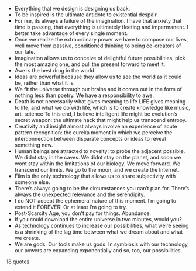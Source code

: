  - Everything that we design is designing us back.
 - To be inspired is the ultimate antidote to existential despair.
 - For me, its always a failure of the imagination. I have that anxiety that time is passing, that everything is ultimately fleeting and impermanent. I better take advantage of every single moment.
 - Once we realize the extraordinary power we have to compose our lives, well move from passive, conditioned thinking to being co-creators of our fate.
 - Imagination allows us to conceive of delightful future possibilities, pick the most amazing one, and pull the present forward to meet it.
 - Awe is the best drug in the world.
 - Ideas are powerful because they allow us to see the world as it could be, rather than what it is.
 - We fit the universe through our brains and it comes out in the form of nothing less than poetry. We have a responsibility to awe.
 - Death is not necessarily what gives meaning to life LIFE gives meaning to life, and what we do with life, which is to create knowledge like music, art, science To this end, I believe intelligent life might be evolution’s secret weapon: the ultimate hack that might help us transcend entropy.
 - Creativity and insight almost always involve an experience of acute pattern recognition: the eureka moment in which we perceive the interconnection between disparate concepts or ideas to reveal something new.
 - Human beings are attracted to novelty: to probe the adjacent possible. We didnt stay in the caves. We didnt stay on the planet, and soon we wont stay within the limitations of our biology. We move forward. We transcend our limits. We go to the moon, and we create the Internet.
 - Film is the only technology that allows us to share subjectivity with someone else.
 - There’s always going to be the circumstances you can’t plan for. There’s always the unexpected relevance and the serendipity.
 - I do NOT accept the ephemeral nature of this moment. I’m going to extend it FOREVER! Or at least I’m going to try.
 - Post-Scarcity Age, you don’t pay for things. Abundance.
 - If you could download the entire universe in two minutes, would you?
 - As technology continues to increase our possibilities, what we’re seeing is a shrinking of the lag time between what we dream about and what we create.
 - We are gods. Our tools make us gods. In symbiosis with our technology, our powers are expanding exponentially and so, too, our possibilities.

18 quotes